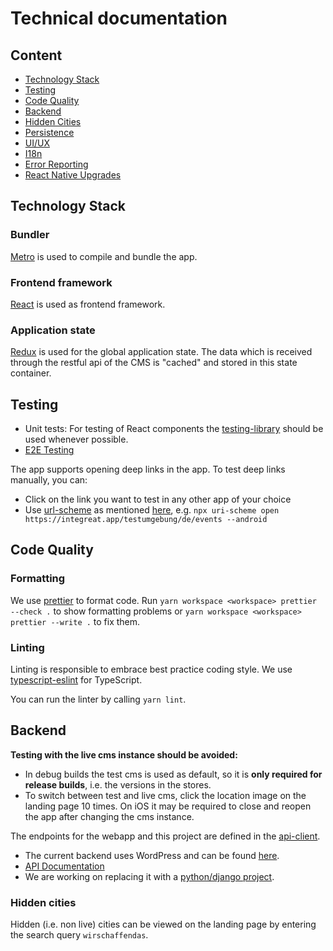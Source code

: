 # Technical documentation

## Content

- [Technology Stack](#technology-stack)
- [Testing](#testing)
- [Code Quality](#code-quality)
- [Backend](#backend)
- [Hidden Cities](#hidden-cities)
- [Persistence](persistence.md)
- [UI/UX](ui-ux.md)
- [I18n](i18n.md)
- [Error Reporting](error-reporting.md)
- [React Native Upgrades](react-native-upgrades.md)

## Technology Stack

### Bundler

[Metro](https://facebook.github.io/metro/) is used to compile and bundle the app.

### Frontend framework

[React](https://facebook.github.io/react/) is used as frontend framework.

### Application state

[Redux](http://redux.js.org/) is used for the global application state.
The data which is received through the restful api of the CMS is "cached" and stored in this state container.

## Testing

- Unit tests: For testing of React components the [testing-library](https://testing-library.com) should be used whenever possible.
- [E2E Testing](e2e-testing.md)

The app supports opening deep links in the app. To test deep links manually, you can:

- Click on the link you want to test in any other app of your choice
- Use [url-scheme](https://www.npmjs.com/package/uri-scheme) as mentioned [here](https://reactnavigation.org/docs/deep-linking/#test-deep-linking-on-ios), e.g. `npx uri-scheme open https://integreat.app/testumgebung/de/events --android `

## Code Quality

### Formatting

We use [prettier](https://prettier.io) to format code.
Run `yarn workspace <workspace> prettier --check .` to show formatting problems or `yarn workspace <workspace> prettier --write .` to fix them.

### Linting

Linting is responsible to embrace best practice coding style.
We use [typescript-eslint](https://github.com/typescript-eslint/typescript-eslint) for TypeScript.

You can run the linter by calling `yarn lint`.

## Backend

**Testing with the live cms instance should be avoided:**

- In debug builds the test cms is used as default, so it is **only required for release builds**, i.e. the versions in the stores.
- To switch between test and live cms, click the location image on the landing page 10 times.
  On iOS it may be required to close and reopen the app after changing the cms instance.

The endpoints for the webapp and this project are defined in the [api-client](../../api-client).

- The current backend uses WordPress and can be found [here](https://github.com/Integreat/cms).
- [API Documentation](https://github.com/Integreat/cms/wiki/REST-APIv3-Documentation)
- We are working on replacing it with a [python/django project](https://github.com/Integreat/cms-django).

### Hidden cities

Hidden (i.e. non live) cities can be viewed on the landing page by entering the search query `wirschaffendas`.
